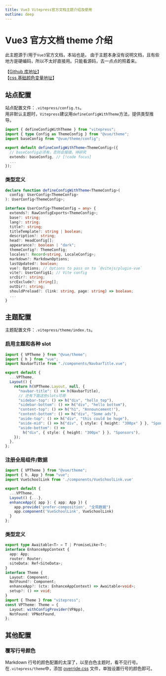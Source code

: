 ```yaml
---
title: Vue3 Vitepress官方文档主题介绍及使用
outline: deep
---
```


# Vue3 官方文档 theme 介绍

此主题源于/用于`Vue3`官方文档，本站也是。
由于主题本身没有说明文档，且有些地方是硬编码，所以不太好直接用。只能看源码，去一点点的照着来。

【[Github 库地址](https://github.com/vuejs/theme)】  
【[css 基础颜色变量地址](https://github.com/vuejs/theme/blob/0496c884e37cf52a3c5775aec8d57bdd4c8e20af/src/core/styles/variables.css)】

## 站点配置

站点配置文件：`.vitepress/config.ts`。  
用非默认主题时，`Vitepress`建议用`defineConfigWithTheme`方法，提供类型推导。

```ts {7}
import { defineConfigWithTheme } from "vitepress";
import { type Config as ThemeConfig } from "@vue/theme";
import baseConfig from "@vue/theme/config";

export default defineConfigWithTheme<ThemeConfig>({
  // baseConfig必须有，否则会报错。待研究
  extends: baseConfig, // [!code focus]
  ...
});
```

### 类型定义

```ts
declare function defineConfigWithTheme<ThemeConfig>(
  config: UserConfig<ThemeConfig>
): UserConfig<ThemeConfig>;

interface UserConfig<ThemeConfig = any> {
  extends?: RawConfigExports<ThemeConfig>;
  base?: string;
  lang?: string;
  title?: string;
  titleTemplate?: string | boolean;
  description?: string;
  head?: HeadConfig[];
  appearance?: boolean | "dark";
  themeConfig?: ThemeConfig;
  locales?: Record<string, LocaleConfig>;
  markdown?: MarkdownOptions;
  lastUpdated?: boolean;
  vue?: Options; // Options to pass on to `@vitejs/plugin-vue`
  vite?: UserConfig$1; // Vite config
  srcDir?: string;
  srcExclude?: string[];
  outDir?: string;
  shouldPreload?: (link: string, page: string) => boolean;
  ...
}
```

## 主题配置

主题配置文件：`.vitepress/theme/index.ts`。

### 启用主题和各种 slot

```ts
import { VPTheme } from "@vue/theme";
import { h } from "vue";
import NavbarTitle from "./components/NavbarTitle.vue";

export default {
  ...VPTheme,
  Layout() {
    return h(VPTheme.Layout, null, {
      "navbar-title": () => h(NavbarTitle),
      // 还有下面这些slots可用
      "sidebar-top": () => h("div", "hello top"),
      "sidebar-bottom": () => h("div", "hello bottom"),
      "content-top": () => h("h1", "Announcement!"),
      "content-bottom": () => h("div", "Some ads"),
      "aside-top": () => h("div", "this could be huge"),
      "aside-mid": () => h("div", { style: { height: "300px" } }, "Sponsors"),
      "aside-bottom": () =>
        h("div", { style: { height: "300px" } }, "Sponsors"),
    });
  },
};
```

### 注册全局组件/数据

```ts {8-11}
import { VPTheme } from "@vue/theme";
import { h, App } from "vue";
import VueSchoolLink from './components/VueSchoolLink.vue'

export default {
  ...VPTheme,
  Layout() {...},
  enhanceApp({ app }: { app: App }) {
    app.provide('prefer-composition', "全局数据")
    app.component('VueSchoolLink', VueSchoolLink)
  }
};
```

### 类型定义

```ts
export type Awaitable<T> = T | PromiseLike<T>;
interface EnhanceAppContext {
  app: App;
  router: Router;
  siteData: Ref<SiteData>;
}
interface Theme {
  Layout: Component;
  NotFound?: Component;
  enhanceApp?: (ctx: EnhanceAppContext) => Awaitable<void>;
  setup?: () => void;
}
import { Theme } from "vitepress";
const VPTheme: Theme = {
  Layout: withConfigProvider(VPApp),
  NotFound: VPNotFound,
};
```

## 其他配置

### 覆写行号颜色

Markdown 行号的颜色配置的太深了，以至白色主题时，看不见行号。  
在`.vitepress/theme`中，添加 [override.css](https://github.com/wswplay/wswplay.github.io/blob/main/.vitepress/theme/override.css) 文件，单独设置行号的颜色即可。
